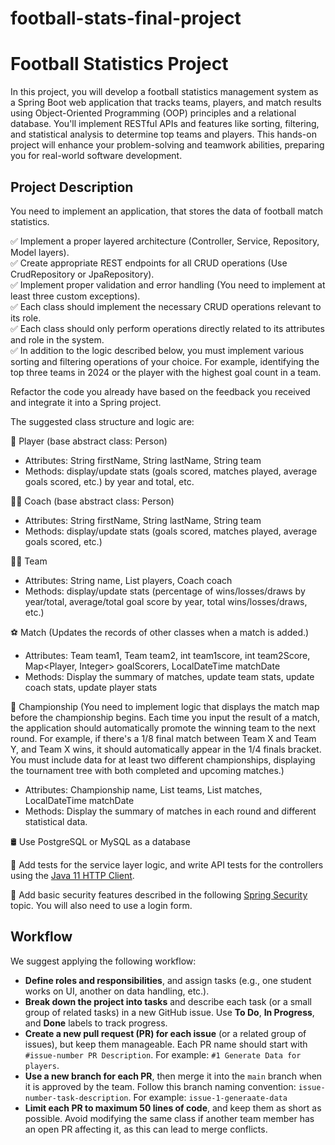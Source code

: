 # football-stats-final-project

# Football Statistics Project

In this project, you will develop a football statistics management system as a Spring Boot web application that 
tracks teams, players, and match results using Object-Oriented Programming (OOP) principles and a relational database.
You'll implement RESTful APIs and features like sorting, filtering, and statistical analysis to determine top teams 
and players. This hands-on project will enhance your problem-solving and teamwork abilities, preparing you for
real-world software development.

## Project Description

You need to implement an application, that stores the data of football match statistics.

✅ Implement a proper layered architecture (Controller, Service, Repository, Model layers).<br>
✅ Create appropriate REST endpoints for all CRUD operations (Use CrudRepository or JpaRepository).<br>
✅ Implement proper validation and error handling (You need to implement at least three custom exceptions).<br>
✅ Each class should implement the necessary CRUD operations relevant to its role.<br>
✅ Each class should only perform operations directly related to its attributes and role in the system.<br>
✅ In addition to the logic described below, you must implement various sorting and filtering operations of your 
choice. For example, identifying the top three teams in 2024 or the player with the highest goal count in a team.

Refactor the code you already have based on the feedback you received and integrate it into a Spring project. 

The suggested class structure and logic are:

🏃 Player (base abstract class: Person)

- Attributes: String firstName, String lastName, String team
- Methods: display/update stats (goals scored, matches played, average goals scored, etc.) by year and total, etc.

🧑‍🏫 Coach (base abstract class: Person)

- Attributes: String firstName, String lastName, String team
- Methods: display/update stats (goals scored, matches played, average goals scored, etc.)

👨‍👨 Team

- Attributes: String name, List<Player> players, Coach coach
- Methods: display/update stats (percentage of wins/losses/draws by year/total, average/total goal score by year, total wins/losses/draws, etc.)

⚽ Match (Updates the records of other classes when a match is added.)

- Attributes: Team team1, Team team2, int team1score, int team2Score, Map<Player, Integer> goalScorers, LocalDateTime matchDate
- Methods: Display the summary of matches, update team stats, update coach stats, update player stats

🏁  Championship (You need to implement logic that displays the match map before the championship begins. Each time you input the result of a match, the application should automatically promote the winning team to the next round. For example, if there's a 1/8 final match between Team X and Team Y, and Team X wins, it should automatically appear in the 1/4 finals bracket. You must include data for at least two different championships, displaying the tournament tree with both completed and upcoming matches.)

- Attributes: Championship name, List<Team> teams, List<match> matches, LocalDateTime matchDate 
- Methods: Display the summary of matches in each round and different statistical data.

🛢️ Use PostgreSQL or MySQL as a database

🔎 Add tests for the service layer logic, and write API tests for the controllers using the [Java 11 HTTP Client](https://hyperskill.org/learn/step/14268).

🔐 Add basic security features described in the following [Spring Security](https://hyperskill.org/learn/step/31611) topic. You will also need to use a login form.

## Workflow

We suggest applying the following workflow:  

- **Define roles and responsibilities**, and assign tasks (e.g., one student works on UI, another on data handling, etc.).  
- **Break down the project into tasks** and describe each task (or a small group of related tasks) in a new GitHub issue. Use **To Do**, **In Progress**, and **Done** labels to track progress.  
- **Create a new pull request (PR) for each issue** (or a related group of issues), but keep them manageable. Each PR name should start with `#issue-number PR Description`. For example: `#1 Generate Data for players`.
- **Use a new branch for each PR**, then merge it into the `main` branch when it is approved by the team. Follow this branch naming convention: `issue-number-task-description`. For example: `issue-1-generaate-data`
- **Limit each PR to maximum 50 lines of code**, and keep them as short as possible. Avoid modifying the same class if another team member has an open PR affecting it, as this can lead to merge conflicts. 
